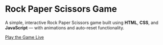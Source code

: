 # Rock Paper Scissors Game

A simple, interactive Rock Paper Scissors game built using **HTML**, **CSS**, and **JavaScript** — with animations and auto-reset functionality.

[Play the Game Live](https://theresia13.github.io/rock-paper-scissors/)
